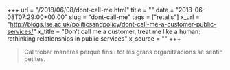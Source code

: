 +++
url = "/2018/06/08/dont-call-me.html"
title = ""
date = "2018-06-08T07:29:00+00:00"
slug = "dont-call-me"
tags = ["retalls"]
x_url = "http://blogs.lse.ac.uk/politicsandpolicy/dont-call-me-a-customer-public-services/"
x_title = "Don’t call me a customer, treat me like a human: rethinking relationships in public services"
x_source = ""
+++


> Cal trobar maneres perquè fins i tot les grans organitzacions se sentin petites.
